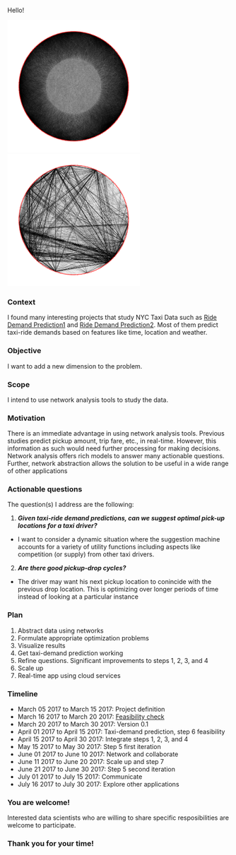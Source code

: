Hello!


<img src="https://github.com/jArumugam/BigFish/blob/master/results/unweighted_graph_Y16_full.png" width="300" height="300" /><img src="https://github.com/jArumugam/BigFish/blob/master/results/weighted_graph_Y16_partial.png" width="300" height="300" />

### Context
I found many interesting projects that study NYC Taxi Data such as [Ride Demand Prediction1](https://github.com/Sapphirine/Analyzing1Billion-NYC_Yellow_Taxi_Rides_for_Ride_Demands_Prediction) and [Ride Demand Prediction2](http://sdaulton.github.io/TaxiPrediction/).
Most of them predict taxi-ride demands based on features like time, location and weather. 

### Objective
I want to add a new dimension to the problem. 

### Scope
I intend to use network analysis tools to study the data. 

### Motivation
There is an immediate advantage in using network analysis tools. 
Previous studies predict pickup amount, trip fare, etc., in real-time. 
However, this information as such would need further processing for making decisions. 
Network analysis offers rich models to answer many actionable questions. 
Further, network abstraction allows the solution to be useful in a wide range of other applications

### Actionable questions
The question(s) I address are the following:
1. **_Given taxi-ride demand predictions, can we suggest optimal pick-up locations for a taxi driver?_** 
  - I want to consider a dynamic situation where the suggestion machine accounts for a variety of utility functions including aspects like competition (or supply) from other taxi drivers. 

2. **_Are there good pickup-drop cycles?_** 
  - The driver may want his next pickup location to conincide with the previous drop location. This is optimizing over longer periods of time instead of looking at a particular instance 

### Plan
1. Abstract data using networks 
2. Formulate appropriate optimization problems 
3. Visualize results
4. Get taxi-demand prediction working 
5. Refine questions. Significant improvements to steps 1, 2, 3, and 4 
6. Scale up 
7. Real-time app using cloud services 

### Timeline
- March 05 2017 to March 15 2017: Project definition 
- March 16 2017 to March 20 2017: [Feasibility check](https://github.com/jArumugam/BigFish/tree/master/notebooks) 
- March 20 2017 to March 30 2017: Version 0.1 
- April 01 2017 to April 15 2017: Taxi-demand prediction, step 6 feasibility 
- April 15 2017 to April 30 2017: Integrate steps 1, 2, 3, and 4 
- May 15 2017 to May 30 2017: Step 5 first iteration 
- June 01 2017 to June 10 2017: Network and collaborate 
- June 11 2017 to June 20 2017: Scale up and step 7 
- June 21 2017 to June 30 2017: Step 5 second iteration 
- July 01 2017 to July 15 2017: Communicate 
- July 16 2017 to July 30 2017: Explore other applications 

### You are welcome!
Interested data scientists who are willing to share specific resposibilities are welcome to participate. 

### Thank you for your time! 
